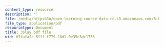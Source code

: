 ```yaml
---
content_type: resource
description: ''
file: /media/https%3A/open-learning-course-data-rc.s3.amazonaws.com/8-01sc-classical-mechanics-fall-2016/07fafafc5ffff77918d10e35e3dc1733_6-7BOpZ2k04.pdf
file_type: application/pdf
resourcetype: Document
title: 3play pdf file
uid: 07fafafc-5fff-f779-18d1-0e35e3dc1733
---
```

